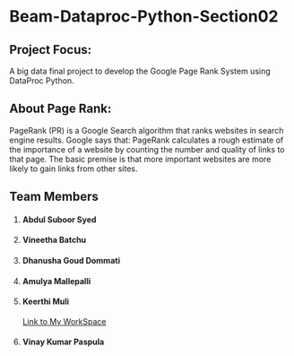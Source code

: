 # Beam-Dataproc-Python-Section02
## Project Focus:
 A big data final project to develop the Google Page Rank System using DataProc Python.
## About Page Rank:
PageRank (PR) is a Google Search algorithm that ranks websites in search engine results. Google says that: PageRank calculates a rough estimate of the importance of a website by counting the number and quality of links to that page. The basic premise is that more important websites are more likely to gain links from other sites.
## Team Members
1. #### Abdul Suboor Syed
2. #### Vineetha Batchu
3. #### Dhanusha Goud Dommati
4. #### Amulya Mallepalli
5. #### Keerthi Muli  
      [Link to My WorkSpace](https://github.com/AbdulSuboor-Syed/Beam-Python-Section02/tree/main/Keerthi-Muli-WorkSpace)
  
7. #### Vinay Kumar Paspula
